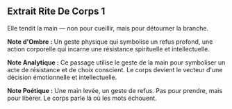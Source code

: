 ## Extrait Rite De Corps 1

Elle tendit la main — non pour cueillir, mais pour détourner la branche.

**Note d'Ombre :** Un geste physique qui symbolise un refus profond, une action corporelle qui incarne une résistance spirituelle et intellectuelle.

**Note Analytique :** Ce passage utilise le geste de la main pour symboliser un acte de résistance et de choix conscient. Le corps devient le vecteur d'une décision émotionnelle et intellectuelle.

**Note Poétique :** Une main levée, un geste de refus. Pas pour prendre, mais pour libérer. Le corps parle là où les mots échouent.

